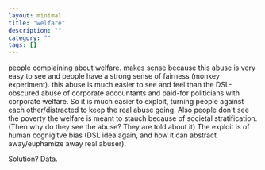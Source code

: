 ```yaml
---
layout: minimal
title: "welfare"
description: ""
category: ""
tags: []
---
```


people complaining about welfare.
makes sense because this abuse is very easy to see and people have a strong sense of fairness (monkey experiment). 
this abuse is much easier to see and feel than the DSL-obscured abuse of corporate accountants and paid-for politicians with corporate welfare.
So it is much easier to exploit, turning people against each other/distracted to keep the real abuse going.
Also people don't see the poverty the welfare is meant to stauch because of societal stratification. (Then why do they see the abuse? They are told about it)
The exploit is of human cognigitve bias (DSL idea again, and how it can abstract away/euphamize away real abuser).

Solution? Data.




